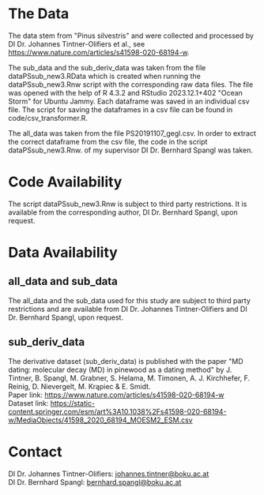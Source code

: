 # The Data

The data stem from "Pinus silvestris" and were collected and processed by DI Dr. Johannes Tintner-Olifiers et al., see https://www.nature.com/articles/s41598-020-68194-w.

The sub_data and the sub_deriv_data was taken from the file dataPSsub_new3.RData which is created when running the dataPSsub_new3.Rnw script with the corresponding raw data files.
The file was opened with the help of R 4.3.2 and RStudio 2023.12.1+402 "Ocean Storm" for Ubuntu Jammy.
Each dataframe was saved in an individual csv file.
The script for saving the dataframes in a csv file can be found in code/csv_transformer.R.

The all_data was taken from the file PS20191107_gegl.csv. In order to extract the correct dataframe from the csv file, the code in the script dataPSsub_new3.Rnw. of my supervisor DI Dr. Bernhard Spangl was taken. 

# Code Availability

The script dataPSsub_new3.Rnw is subject to third party restrictions. It is available from the corresponding author, DI Dr. Bernhard Spangl, upon request.

# Data Availability

## all_data and sub_data

The all_data and the sub_data used for this study are subject to third party restrictions and are available from DI Dr. Johannes Tintner-Olifiers and DI Dr. Bernhard Spangl, upon request.

## sub_deriv_data

The derivative dataset (sub_deriv_data) is published with the paper "MD dating: molecular decay (MD) in pinewood as a dating method" by
J. Tintner, B. Spangl, M. Grabner, S. Helama, M. Timonen, A. J. Kirchhefer, F. Reinig, D. Nievergelt, M. Krąpiec & E. Smidt.  
Paper link: https://www.nature.com/articles/s41598-020-68194-w  
Dataset link:  https://static-content.springer.com/esm/art%3A10.1038%2Fs41598-020-68194-w/MediaObjects/41598_2020_68194_MOESM2_ESM.csv

# Contact
DI Dr. Johannes Tintner-Olifiers: johannes.tintner@boku.ac.at  
DI Dr. Bernhard Spangl: bernhard.spangl@boku.ac.at